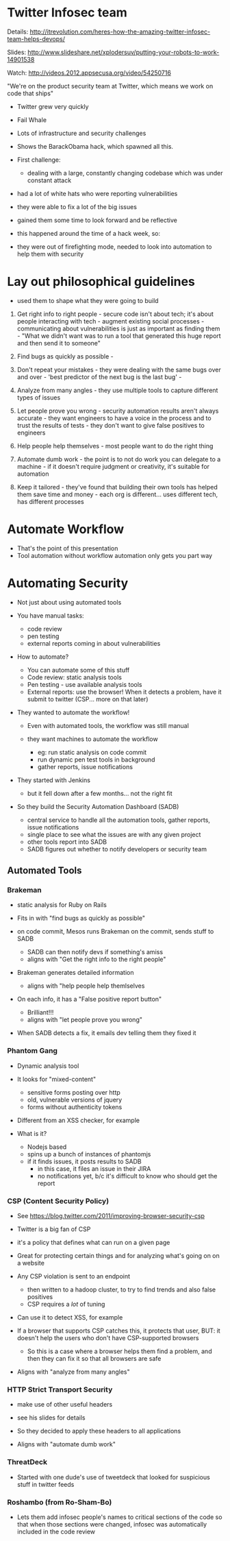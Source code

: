 # Twitter Infosec team

Details: http://itrevolution.com/heres-how-the-amazing-twitter-infosec-team-helps-devops/

Slides: http://www.slideshare.net/xplodersuv/putting-your-robots-to-work-14901538

Watch: http://videos.2012.appsecusa.org/video/54250716


"We're on the product security team at Twitter, which means we work on code that ships"


- Twitter grew very quickly
- Fail Whale
- Lots of infrastructure and security challenges
- Shows the BarackObama hack, which spawned all this.

- First challenge:
  - dealing with a large, constantly changing codebase which was under constant attack

- had a lot of white hats who were reporting vulnerabilities
- they were able to fix a lot of the big issues
- gained them some time to look forward and be reflective

- this happened around the time of a hack week, so:
- they were out of firefighting mode, needed to look into automation to help them with security

# Lay out philosophical guidelines
  - used them to shape what they were going to build

  1. Get right info to right people
    - secure code isn't about tech; it's about people interacting with tech
    - augment existing social processes
    - communicating about vulnerabilities is just as important as finding them
    - "What we didn't want was to run a tool that generated this huge report and then send it to someone"

  1. Find bugs as quickly as possible
    -
  1. Don't repeat your mistakes
    - they were dealing with the same bugs over and over
    - 'best predictor of the next bug is the last bug'
    -

  1. Analyze from many angles
    - they use multiple tools to capture different types of issues

  1. Let people prove you wrong
    - security automation results aren't always accurate
    - they want engineers to have a voice in the process and to
      trust the results of tests
    - they don't want to give false positives to engineers

  1. Help people help themselves
    - most people want to do the right thing

  1. Automate dumb work
    - the point is to not do work you can delegate to a machine
    - if it doesn't require judgment or creativity, it's suitable for automation

  1. Keep it tailored
    - they've found that building their own tools has helped them save time and money
    - each org is different... uses different tech, has different processes

# Automate Workflow

  - That's the point of this presentation
  - Tool automation without workflow automation only gets you part way


# Automating Security

  - Not just about using automated tools
  - You have manual tasks:
    - code review
    - pen testing
    - external reports coming in about vulnerabilities


  - How to automate?
    - You can automate some of this stuff
    - Code review: static analysis tools
    - Pen testing - use available analysis tools
    - External reports: use the browser! When it detects a problem, have it submit to twitter (CSP... more on that later)

  - They wanted to automate the workflow!

    - Even with automated tools, the workflow was still manual
    - they want machines to automate the workflow

      - eg: run static analysis on code commit
      - run dynamic pen test tools in background
      - gather reports, issue notifications

  - They started with Jenkins
    - but it fell down after a few months... not the right fit

  - So they build the Security Automation Dashboard (SADB)
    - central service to handle all the automation tools, gather reports, issue notifications
    - single place to see what the issues are with any given project
    - other tools report into SADB
    - SADB figures out whether to notify developers or security team


## Automated Tools

### Brakeman

 - static analysis for Ruby on Rails
 - Fits in with "find bugs as quickly as possible"

 - on code commit, Mesos runs Brakeman on the commit, sends stuff to SADB
   - SADB can then notify devs if something's amiss
   - aligns with "Get the right info to the right people"

 - Brakeman generates detailed information
   - aligns with "help people help themlselves

 - On each info, it has a "False positive report button"
   - Brilliant!!!
   - aligns with "let people prove you wrong"

 - When SADB detects a fix, it emails dev telling them they fixed it


### Phantom Gang

 - Dynamic analysis tool
 - It looks for "mixed-content"
   - sensitive forms posting over http
   - old, vulnerable versions of jquery
   - forms without authenticity tokens
 - Different from an XSS checker, for example

 - What is it?

   - Nodejs based
   - spins up a bunch of instances of phantomjs
   - if it finds issues, it posts results to SADB
     - in this case, it files an issue in their JIRA
     - no notifications yet, b/c it's difficult to know who should get the report

### CSP (Content Security Policy)

   - See https://blog.twitter.com/2011/improving-browser-security-csp
   - Twitter is a big fan of CSP
   - it's a policy that defines what can run on a given page
   - Great for protecting certain things and for analyzing what's going on on a website
   - Any CSP violation is sent to an endpoint
     - then written to a hadoop cluster, to try to find trends and also false positives
     - CSP requires a *lot* of tuning

   - Can use it to detect XSS, for example
   - If a browser that supports CSP catches this, it protects that user,
     BUT: it doesn't help the users who don't have CSP-supported browsers
     - So this is a case where a browser helps them find a problem, and then they can fix it so that all browsers are safe

   - Aligns with "analyze from many angles"

### HTTP Strict Transport Security

  - make use of other useful headers
  - see his slides for details

  - So they decided to apply these headers to all applications
  - Aligns with "automate dumb work"


### ThreatDeck

  - Started with one dude's use of tweetdeck that looked for suspicious stuff in twitter feeds

### Roshambo (from Ro-Sham-Bo)

 - Lets them add infosec people's names to critical sections of the code
   so that when those sections were changed, infosec was automatically included in the code review

